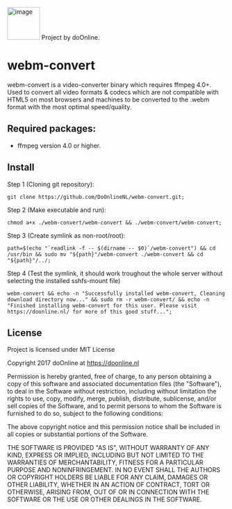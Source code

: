 <img alt="image" src="https://avatars3.githubusercontent.com/u/54864194?s=460&v=4" width="75px">
Project by doOnline.

# webm-convert
webm-convert is a video-converter binary which requires ffmpeg 4.0+. Used to convert all video formats & codecs which are not compatible with HTML5 on most browsers and machines to be converted to the .webm format with the most optimal speed/quality.

## Required packages:
+ ffmpeg version 4.0 or higher.

## Install
Step 1 (Cloning git repository):
```
git clone https://github.com/DoOnlineNL/webm-convert.git;
```
Step 2 (Make executable and run):
```
chmod a+x ./webm-convert/webm-convert && ./webm-convert/webm-convert;
```
Step 3 (Create symlink as non-root/root):
```
path=$(echo "`readlink -f -- $(dirname -- $0)`/webm-convert") && cd /usr/bin && sudo mv "${path}"/webm-convert ./webm-convert && cd "${path}"/../;
```
Step 4 (Test the symlink, it should work troughout the whole server without selecting the installed sshfs-mount file)
```
webm-convert && echo -n "Successfully installed webm-convert, Cleaning download directory now..." && sudo rm -r webm-convert/ && echo -n "Finished installing webm-convert for this user. Please visit https://doonline.nl/ for more of this good stuff...";
```

## License
Project is licensed under MIT License

Copyright 2017 doOnline at https://doonline.nl

Permission is hereby granted, free of charge, to any person obtaining a copy of this software and associated documentation files (the "Software"), 
to deal in the Software without restriction, including without limitation the rights to use, copy, modify, merge, publish, distribute, sublicense, 
and/or sell copies of the Software, and to permit persons to whom the Software is furnished to do so, subject to the following conditions:

The above copyright notice and this permission notice shall be included in all copies or substantial portions of the Software.

THE SOFTWARE IS PROVIDED "AS IS", WITHOUT WARRANTY OF ANY KIND, EXPRESS OR IMPLIED, INCLUDING BUT NOT LIMITED TO THE WARRANTIES OF 
MERCHANTABILITY, FITNESS FOR A PARTICULAR PURPOSE AND NONINFRINGEMENT. IN NO EVENT SHALL THE AUTHORS OR COPYRIGHT HOLDERS BE LIABLE FOR
ANY CLAIM, DAMAGES OR OTHER LIABILITY, WHETHER IN AN ACTION OF CONTRACT, TORT OR OTHERWISE, ARISING FROM, OUT OF OR IN CONNECTION WITH THE
SOFTWARE OR THE USE OR OTHER DEALINGS IN THE SOFTWARE.
